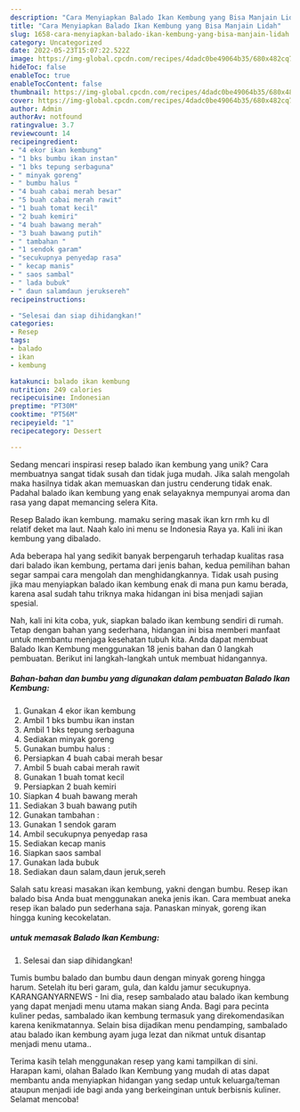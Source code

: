 ```yaml
---
description: "Cara Menyiapkan Balado Ikan Kembung yang Bisa Manjain Lidah"
title: "Cara Menyiapkan Balado Ikan Kembung yang Bisa Manjain Lidah"
slug: 1658-cara-menyiapkan-balado-ikan-kembung-yang-bisa-manjain-lidah
category: Uncategorized
date: 2022-05-23T15:07:22.522Z
image: https://img-global.cpcdn.com/recipes/4dadc0be49064b35/680x482cq70/balado-ikan-kembung-foto-resep-utama.jpg
hideToc: false
enableToc: true
enableTocContent: false
thumbnail: https://img-global.cpcdn.com/recipes/4dadc0be49064b35/680x482cq70/balado-ikan-kembung-foto-resep-utama.jpg
cover: https://img-global.cpcdn.com/recipes/4dadc0be49064b35/680x482cq70/balado-ikan-kembung-foto-resep-utama.jpg
author: Admin
authorAv: notfound
ratingvalue: 3.7
reviewcount: 14
recipeingredient:
- "4 ekor ikan kembung"
- "1 bks bumbu ikan instan"
- "1 bks tepung serbaguna"
- " minyak goreng"
- " bumbu halus "
- "4 buah cabai merah besar"
- "5 buah cabai merah rawit"
- "1 buah tomat kecil"
- "2 buah kemiri"
- "4 buah bawang merah"
- "3 buah bawang putih"
- " tambahan "
- "1 sendok garam"
- "secukupnya penyedap rasa"
- " kecap manis"
- " saos sambal"
- " lada bubuk"
- " daun salamdaun jeruksereh"
recipeinstructions:

- "Selesai dan siap dihidangkan!"
categories:
- Resep
tags:
- balado
- ikan
- kembung

katakunci: balado ikan kembung 
nutrition: 249 calories
recipecuisine: Indonesian
preptime: "PT30M"
cooktime: "PT56M"
recipeyield: "1"
recipecategory: Dessert

---
```





Sedang mencari inspirasi resep balado ikan kembung yang unik? Cara membuatnya sangat tidak susah dan tidak juga mudah. Jika salah mengolah maka hasilnya tidak akan memuaskan dan justru cenderung tidak enak. Padahal balado ikan kembung yang enak selayaknya mempunyai aroma dan rasa yang dapat memancing selera Kita.





Resep Balado ikan kembung. mamaku sering masak ikan krn rmh ku dl relatif deket ma laut. Naah kalo ini menu se Indonesia Raya ya. Kali ini ikan kembung yang dibalado.

Ada beberapa hal yang sedikit banyak berpengaruh terhadap kualitas rasa dari balado ikan kembung, pertama dari jenis bahan, kedua pemilihan bahan segar sampai cara mengolah dan menghidangkannya. Tidak usah pusing jika mau menyiapkan balado ikan kembung enak di mana pun kamu berada, karena asal sudah tahu triknya maka hidangan ini bisa menjadi sajian spesial.






Nah, kali ini kita coba, yuk, siapkan balado ikan kembung sendiri di rumah. Tetap dengan bahan yang sederhana, hidangan ini bisa memberi manfaat untuk membantu menjaga kesehatan tubuh kita. Anda dapat membuat Balado Ikan Kembung menggunakan 18 jenis bahan dan 0 langkah pembuatan. Berikut ini langkah-langkah untuk membuat hidangannya.

<!--inarticleads1-->

##### Bahan-bahan dan bumbu yang digunakan dalam pembuatan Balado Ikan Kembung:

1. Gunakan 4 ekor ikan kembung
1. Ambil 1 bks bumbu ikan instan
1. Ambil 1 bks tepung serbaguna
1. Sediakan  minyak goreng
1. Gunakan  bumbu halus :
1. Persiapkan 4 buah cabai merah besar
1. Ambil 5 buah cabai merah rawit
1. Gunakan 1 buah tomat kecil
1. Persiapkan 2 buah kemiri
1. Siapkan 4 buah bawang merah
1. Sediakan 3 buah bawang putih
1. Gunakan  tambahan :
1. Gunakan 1 sendok garam
1. Ambil secukupnya penyedap rasa
1. Sediakan  kecap manis
1. Siapkan  saos sambal
1. Gunakan  lada bubuk
1. Sediakan  daun salam,daun jeruk,sereh


Salah satu kreasi masakan ikan kembung, yakni dengan bumbu. Resep ikan balado bisa Anda buat menggunakan aneka jenis ikan. Cara membuat aneka resep ikan balado pun sederhana saja. Panaskan minyak, goreng ikan hingga kuning kecokelatan. 

<!--inarticleads2-->

#####  untuk memasak Balado Ikan Kembung:


1. Selesai dan siap dihidangkan!

Tumis bumbu balado dan bumbu daun dengan minyak goreng hingga harum. Setelah itu beri garam, gula, dan kaldu jamur secukupnya. KARANGANYARNEWS - Ini dia, resep sambalado atau balado ikan kembung yang dapat menjadi menu utama makan siang Anda. Bagi para pecinta kuliner pedas, sambalado ikan kembung termasuk yang direkomendasikan karena kenikmatannya. Selain bisa dijadikan menu pendamping, sambalado atau balado ikan kembung ayam juga lezat dan nikmat untuk disantap menjadi menu utama.. 

Terima kasih telah menggunakan resep yang kami tampilkan di sini. Harapan kami, olahan Balado Ikan Kembung yang mudah di atas dapat membantu anda menyiapkan hidangan yang sedap untuk keluarga/teman ataupun menjadi ide bagi anda yang berkeinginan untuk berbisnis kuliner. Selamat mencoba!
